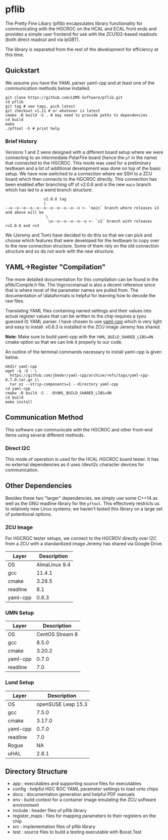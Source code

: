 # pflib

The Pretty Fine Libary (pflib) encapsulates library functionality for communicating with the HGCROC on the HCAL and ECAL front ends and provides a simple user frontend for use with the ZCU102-based readouts (both direct readout and via lpGBT).

The library is separated from the rest of the development for efficiency at this time.

## Quickstart
We assume you have the YAML parser yaml-cpp and at least one of the communication methods below installed.
```
git clone https://github.com/LDMX-Software/pflib.git
cd pflib
git tag # see tags, pick latest
git checkout v1.11 # or whatever is latest
cmake -B build -S . # may need to provide paths to dependencies
cd build
make
./pftool -h # print help
```

### Brief History
Versions 1 and 2 were designed with a different board setup where we were connecting to
an intermediate *P*olar*F*ire board (hence the `pf` in the name) that connected to the HGCROC.
This mode was used for a preliminary testbeam and a lot of additional development was done
on top of the basic setup.
We have now switched to a connection where we SSH to a ZCU board which then connects to
the HGCROC directly. This connection has been enabled after branching off of v2.0.6
and is the new `main` branch which has led to a weird branch structure.
```
                 v2.0.6 tag
                 |
--o--o--o--o--o--o--o--o--o--o--o <- `main` branch where releases v3 and above will be
                  \
                   \o--o--o--o--o--o <- `v2` branch with releases >v2.0.6 and <v3
```
We (Jeremy and Tom) have decided to do this so that we can pick and choose which
features that were developed for the testbeam to copy over to the new connection
structure. Some of them rely on the old connection structure and so do not work
with the new structure.

## YAML->Register "Compilation"
The more detailed documentation for this compilation can be found in the pflib/Compile.h file.
The \hgcrocmanual is also a decent reference since that is where most of the parameter names are pulled from.
The documentation of \dataformats is helpful for learning how to decode the raw files.

Translating YAML files containing named settings and their values into actual register values that can be written to the chip requires a (you guessed it) YAML parser. 
I have chosen to use [yaml-cpp](https://github.com/jbeder/yaml-cpp) which is very light and easy to install.
v0.6.3 is installed in the ZCU image Jeremy has shared.

**Note**: Make sure to build yaml-cpp with the `YAML_BUILD_SHARED_LIBS=ON` cmake option so that we can link it properly to our code.

An outline of the terminal commands necessary to install yaml-cpp is given below.

```
mkdir yaml-cpp
wget -q -O - \
  https://github.com/jbeder/yaml-cpp/archive/refs/tags/yaml-cpp-0.7.0.tar.gz |\
  tar xz --strip-components=1 --directory yaml-cpp
cd yaml-cpp
cmake -B build -S . -DYAML_BUILD_SHARED_LIBS=ON
cd build
make install
```

## Communication Method

This software can communicate with the HGCROC and other front-end items using several different methods.

### Direct I2C
This mode of operation is used for the HCAL HGCROC board tester.
It has no external dependencies as it uses /dev/i2c character devices for communication.
 
## Other Dependencies
Besides these two "larger" dependencies, we simply use some C++14 as well as the GNU readline library for the `pftool`.
This effectively restricts us to relatively new Linux systems; we haven't tested this library on a large set of potentional options.

### ZCU Image
For HGCROC tester setups, we connect to the HGCROV directly over I2C from
a ZCU with a standardized image Jeremy has shared via Google Drive.

Layer | Description
---|---
OS | AlmaLinux 9.4
gcc | 11.4.1
cmake | 3.26.5
readline | 8.1
yaml-cpp | 0.6.3

### UMN Setup
Layer | Description
---|---
OS | CentOS Stream 8
gcc | 8.5.0
cmake | 3.20.2
yaml-cpp | 0.7.0
readline | 7.0

### Lund Setup
Layer | Description
---|---
OS | openSUSE Leap 15.3
gcc | 7.5.0
cmake | 3.17.0
yaml-cpp | 0.7.0
readline | 7.0
Rogue | NA
uHAL | 2.8.1

## Directory Structure
- app : executables and supporting source files for executables
- config : helpful HGC ROC YAML parameter settings to load onto chips
- docs : documentation generation and helpful PDF manuals
- env : build context for a container image emulating the ZCU software environment
- include : header files of pflib library
- register_maps : files for mapping parameters to their registers on the chip
- src : implementation files of pflib library
- test : source files to build a testing executable with Boost.Test
